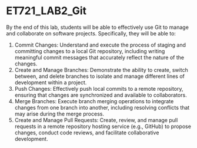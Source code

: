 # ET721_LAB2_Git

By the end of this lab, students will be able to effectively use Git to manage and collaborate on
software projects. Specifically, they will be able to:
1. Commit Changes: Understand and execute the process of staging and committing
changes to a local Git repository, including writing meaningful commit messages that
accurately reflect the nature of the changes.
2. Create and Manage Branches: Demonstrate the ability to create, switch between, and
delete branches to isolate and manage different lines of development within a project.
3. Push Changes: Effectively push local commits to a remote repository, ensuring that
changes are synchronized and available to collaborators.
4. Merge Branches: Execute branch merging operations to integrate changes from one
branch into another, including resolving conflicts that may arise during the merge
process.
5. Create and Manage Pull Requests: Create, review, and manage pull requests in a
remote repository hosting service (e.g., GitHub) to propose changes, conduct code
reviews, and facilitate collaborative development.
